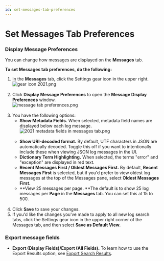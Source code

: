 ```yaml
---
id: set-messages-tab-preferences
---
```


# Set Messages Tab Preferences

### Display Message Preferences

You can change how messages are displayed on the **Messages** tab.

**To set Messages tab preferences, do the following:**

1.  In the **Messages** tab, click the Settings gear icon in the upper
    right.  
    ![gear icon
    2021.png](../../static/img/Get-Started-with-Search/How-to-Use-the-Search-Page/Set-Messages-Tab-Preferences/gear%20icon%202021.png)  
     
2.  Click **Display Message Preferences** to open the **Message Display
    Preferences** window.  
    ![message tab
    preferences.png](../../static/img/Get-Started-with-Search/How-to-Use-the-Search-Page/Set-Messages-Tab-Preferences/message%20tab%20preferences.png)  
     
3.  You have the following options:
    -   **Show Metadata Fields.** When selected, metadata field names
        are displayed below each log message.  
        ![2021 metadata fields in messages
        tab.png](../../static/img/Get-Started-with-Search/How-to-Use-the-Search-Page/Set-Messages-Tab-Preferences/2021%20metadata%20fields%20in%20messages%20tab.png)  
         
    -   **Show URI-decoded format.** By default, UTF characters in JSON
        are automatically decoded. Toggle this off if you want to
        intentionally include these when viewing JSON log messages in
        the UI.
    -   **Dictionary Term Highlighting.** When selected, the terms
        "error" and "exception" are displayed in red text.
    -   **Recent Messages First / Oldest Messages First.** By
        default, **Recent Messages First** is selected, but if you'd
        prefer to view oldest log messages at the top of the Messages
        pane, select **Oldest Messages First**.
    -   **View 25 messages per page. **The default is to show 25 log
        messages per **Page** in the **Messages** tab. You can set
        this at 15 to 500.  
         
4.  Click **Save** to save your changes.
5.  If you'd like the changes you've made to apply to all new log search
    tabs, click the Settings gear icon in the upper right corner of the
    Messages tab, and then select **Save as Default View**.

### Export message fields

-   **Export (Display Fields)/Export (All Fields).** To learn how to use
    the Export Results option, see [Export Search
    Results](../Search-Basics/Export-Search-Results.md "Export Search Results").
